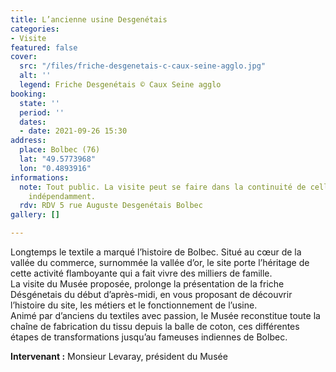 ```yaml
---
title: L’ancienne usine Desgenétais
categories:
- Visite
featured: false
cover:
  src: "/files/friche-desgenetais-c-caux-seine-agglo.jpg"
  alt: ''
  legend: Friche Desgenétais © Caux Seine agglo
booking:
  state: ''
  period: ''
  dates:
  - date: 2021-09-26 15:30
address:
  place: Bolbec (76)
  lat: "49.5773968"
  lon: "0.4893916"
informations:
  note: Tout public. La visite peut se faire dans la continuité de celle de 14h ou
    indépendamment.
  rdv: RDV 5 rue Auguste Desgenétais Bolbec
gallery: []

---
```

Longtemps le textile a marqué l’histoire de Bolbec. Situé au cœur de la vallée du commerce, surnommée la vallée d’or, le site porte l’héritage de cette activité flamboyante qui a fait vivre des milliers de famille.  
La visite du Musée proposée, prolonge la présentation de la friche Désgénetais du début d’après-midi, en vous proposant de découvrir l’histoire du site, les métiers et le fonctionnement de l’usine.  
Animé par d’anciens du textiles avec passion, le Musée reconstitue toute la chaîne de fabrication du tissu depuis la balle de coton, ces différentes étapes de transformations jusqu’au fameuses indiennes de Bolbec.

**Intervenant :** Monsieur Levaray, président du Musée
